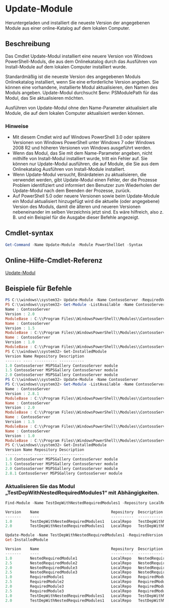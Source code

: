 # Update-Module

Heruntergeladen und installiert die neueste Version der angegebenen Module aus einer online-Katalog auf dem lokalen Computer.

## Beschreibung

Das Cmdlet Update-Modul installiert eine neuere Version von Windows PowerShell-Moduls, die aus dem Onlinekatalog durch das Ausführen von Install-Module auf dem lokalen Computer installiert wurde.

Standardmäßig ist die neueste Version des angegebenen Moduls Onlinekatalog installiert, wenn Sie eine erforderliche Version angeben. Sie können eine vorhandene, installierte Modul aktualisieren, den Namen des Moduls angeben. Update-Modul durchsucht $env: PSModulePath für das Modul, das Sie aktualisieren möchten.

Ausführen von Update-Modul ohne den Name-Parameter aktualisiert alle Module, die auf dem lokalen Computer aktualisiert werden können.

### Hinweise

- Mit diesem Cmdlet wird auf Windows PowerShell 3.0 oder spätere Versionen von Windows PowerShell unter Windows 7 oder Windows 2008 R2 und höheren Versionen von Windows ausgeführt werden.
- Wenn das Modul, das Sie mit dem Name-Parameter angeben, nicht mithilfe von Install-Modul installiert wurde, tritt ein Fehler auf. Sie können nur Update-Modul ausführen, die auf Module, die Sie aus dem Onlinekatalog Ausführen von Install-Module installiert.
- Wenn Update-Modul versucht, Binärdateien zu aktualisieren, die verwendet werden, gibt Update-Modul einen Fehler, der die Prozesse Problem identifiziert und informiert den Benutzer zum Wiederholen der Update-Modul nach dem Beenden der Prozesse, zurück.
- Auf PowerShell 5.0 oder neuere Versionen sowie beim Update-Module ein Modul aktualisiert hinzugefügt wird die aktuelle (oder angegebene) Version des Moduls, damit die älteren und neueren Versionen nebeneinander im selben Verzeichnis jetzt sind. Es wäre hilfreich, also z. B. und ein Beispiel für die Ausgabe dieser Befehle angezeigt.


## Cmdlet-syntax
```powershell
Get-Command -Name Update-Module -Module PowerShellGet -Syntax
```

## Online-Hilfe-Cmdlet-Referenz

[Update-Modul](http://go.microsoft.com/fwlink/?LinkID=398576)


## Beispiele für Befehle

```powershell
PS C:\\windows\\system32> Update-Module -Name ContosoServer -RequiredVersion 1.5
PS C:\\windows\\system32> Get-Module -ListAvailable -Name ContosoServer | Format-List Name,Version,ModuleBase
Name : ContosoServer
Version : 2.0
ModuleBase : C:\\Program Files\\WindowsPowerShell\\Modules\\ContosoServer\\2.0
Name : ContosoServer
Version : 1.5
ModuleBase : C:\\Program Files\\WindowsPowerShell\\Modules\\ContosoServer\\1.5
Name : ContosoServer
Version : 1.0
ModuleBase : C:\\Program Files\\WindowsPowerShell\\Modules\\ContosoServer\\1.0
PS C:\\windows\\system32> Get-InstalledModule
Version Name Repository Description
------- ---- ---------- -----------
1.0 ContosoServer MSPSGallery ContosoServer module
1.5 ContosoServer MSPSGallery ContosoServer module
2.0 ContosoServer MSPSGallery ContosoServer module
PS C:\\windows\\system32> Update-Module -Name ContosoServer
PS C:\\windows\\system32> Get-Module -ListAvailable -Name ContosoServer | Format-List Name,Version,ModuleBase
Name : ContosoServer
Version : 2.8.1
ModuleBase : C:\\Program Files\\WindowsPowerShell\\Modules\\ContosoServer\\2.8.1
Name : ContosoServer
Version : 2.0
ModuleBase : C:\\Program Files\\WindowsPowerShell\\Modules\\ContosoServer\\2.0
Name : ContosoServer
Version : 1.5
ModuleBase : C:\\Program Files\\WindowsPowerShell\\Modules\\ContosoServer\\1.5
Name : ContosoServer
Version : 1.0
ModuleBase : C:\\Program Files\\WindowsPowerShell\\Modules\\ContosoServer\\1.0
PS C:\\windows\\system32> Get-InstalledModule
Version Name Repository Description
------- ---- ---------- -----------
1.0 ContosoServer MSPSGallery ContosoServer module
1.5 ContosoServer MSPSGallery ContosoServer module
2.0 ContosoServer MSPSGallery ContosoServer module
2.8.1 ContosoServer MSPSGallery ContosoServer module
```


###  Aktualisieren Sie das Modul „TestDepWithNestedRequiredModules1“ mit Abhängigkeiten.
```powershell
Find-Module -Name TestDepWithNestedRequiredModules1 -Repository LocalRepo -AllVersions

Version    Name                                Repository  Description
-------    ----                                ----------  -----------
1.0        TestDepWithNestedRequiredModules1   LocalRepo   TestDepWithNestedRequiredModules1 module
2.0        TestDepWithNestedRequiredModules1   LocalRepo   TestDepWithNestedRequiredModules1 module

Update-Module -Name TestDepWithNestedRequiredModules1 -RequiredVersion 2.0
Get-InstalledModule

Version    Name                                Repository  Description
-------    ----                                ----------  -----------
1.0        NestedRequiredModule1               LocalRepo   NestedRequiredModule1 module
2.5        NestedRequiredModule2               LocalRepo   NestedRequiredModule2 module
2.0        NestedRequiredModule3               LocalRepo   NestedRequiredModule3 module
2.5        NestedRequiredModule3               LocalRepo   NestedRequiredModule3 module
1.0        RequiredModule1                     LocalRepo   RequiredModule1 module
2.5        RequiredModule2                     LocalRepo   RequiredModule2 module
2.0        RequiredModule3                     LocalRepo   RequiredModule3 module
2.5        RequiredModule3                     LocalRepo   RequiredModule3 module
1.0        TestDepWithNestedRequiredModules1   LocalRepo   TestDepWithNestedRequiredModules1 module
2.0        TestDepWithNestedRequiredModules1   LocalRepo   TestDepWithNestedRequiredModules1 module
```

<!--HONumber=Oct16_HO1-->


